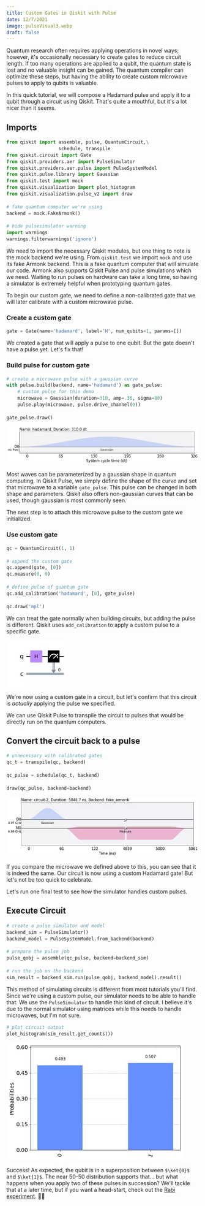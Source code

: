 ```yaml
---
title: Custom Gates in Qiskit with Pulse
date: 12/7/2021
image: pulseVisual3.webp
draft: false
---
```


Quantum research often requires applying operations in novel ways; however, it's occasionally necessary to create gates to reduce circuit length. If too many operations are applied to a qubit, the quantum state is lost and no valuable insight can be gained. The quantum compiler can optimize these steps, but having the ability to create custom microwave pulses to apply to qubits is valuable.

In this quick tutorial, we will compose a Hadamard pulse and apply it to a qubit through a circuit using Qiskit. That's quite a mouthful, but it's a lot nicer than it seems.

## Imports

```python
from qiskit import assemble, pulse, QuantumCircuit,\
                   schedule, transpile
from qiskit.circuit import Gate
from qiskit.providers.aer import PulseSimulator
from qiskit.providers.aer.pulse import PulseSystemModel
from qiskit.pulse.library import Gaussian
from qiskit.test import mock
from qiskit.visualization import plot_histogram
from qiskit.visualization.pulse_v2 import draw

# fake quantum computer we're using
backend = mock.FakeArmonk()

# hide pulsesimulator warning
import warnings
warnings.filterwarnings('ignore')
```

We need to import the necessary Qiskit modules, but one thing to note is the mock backend we're using. From `qiskit.test` we import `mock` and use its fake Armonk backend. This is a fake quantum computer that will simulate our code. Armonk also supports Qiskit Pulse and pulse simulations which we need. Waiting to run pulses on hardware can take a long time, so having a simulator is extremely helpful when prototyping quantum gates.

To begin our custom gate, we need to define a non-calibrated gate that we will later calibrate with a custom microwave pulse.

### Create a custom gate

```python
gate = Gate(name='hadamard', label='H', num_qubits=1, params=[])
```

We created a gate that will apply a pulse to one qubit. But the gate doesn't have a pulse yet. Let's fix that!

### Build pulse for custom gate

```python
# create a microwave pulse with a gaussian curve
with pulse.build(backend, name='hadamard') as gate_pulse:
    # custom pulse for this demo
    microwave = Gaussian(duration=310, amp=.36, sigma=80)
    pulse.play(microwave, pulse.drive_channel(0))

gate_pulse.draw()
```

![Hadamard Gaussian](images/pulseVisual1.webp)

Most waves can be parameterized by a gaussian shape in quantum computing. In Qiskit Pulse, we simply define the shape of the curve and set that microwave to a variable `gate_pulse`. This pulse can be changed in both shape and parameters. Qiskit also offers non-gaussian curves that can be used, though gaussian is most commonly seen.

The next step is to attach this microwave pulse to the custom gate we initialized.

### Use custom gate

```python
qc = QuantumCircuit(1, 1)

# append the custom gate
qc.append(gate, [0])
qc.measure(0, 0)

# define pulse of quantum gate
qc.add_calibration('hadamard', [0], gate_pulse)

qc.draw('mpl')
```

We can treat the gate normally when building circuits, but adding the pulse is different. Qiskit uses `add_calibration` to apply a custom pulse to a specific gate.

![Gate Circuit](images/pulseVisual2.webp)

We're now using a custom gate in a circuit, but let's confirm that this circuit is *actually* applying the pulse we specified.

We can use Qiskit Pulse to transpile the circuit to pulses that would be directly run on the quantum computers.

## Convert the circuit back to a pulse

```python
# unnecessary with calibrated gates
qc_t = transpile(qc, backend)

qc_pulse = schedule(qc_t, backend)

draw(qc_pulse, backend=backend)
```

![Circuit Pulses](images/pulseVisual3.webp)

If you compare the microwave we defined above to this, you can see that it is indeed the same. Our circuit is now using a custom Hadamard gate! But let's not be too quick to celebrate.

Let's run one final test to see how the simulator handles custom pulses.

## Execute Circuit

```python
# create a pulse simulator and model
backend_sim = PulseSimulator()
backend_model = PulseSystemModel.from_backend(backend)

# prepare the pulse job
pulse_qobj = assemble(qc_pulse, backend=backend_sim)

# run the job on the backend
sim_result = backend_sim.run(pulse_qobj, backend_model).result()
```

This method of simulating circuits is different from most tutorials you'll find. Since we're using a custom pulse, our simulator needs to be able to handle that. We use the `PulseSimulator` to handle this kind of circuit. I believe it's due to the normal simulator using matrices while this needs to handle microwaves, but I'm not sure.

```python
# plot circuit output
plot_histogram(sim_result.get_counts())
```

![Measurement Histogram](images/pulseVisual4.webp)

Success! As expected, the qubit is in a superposition between `$\ket{0}$` and `$\ket{1}$`. The near 50-50 distribution supports that… but what happens when you apply two of these pulses in succession? We'll tackle that at a later time, but if you want a head-start, check out the [Rabi experiment](https://qiskit.org/textbook/ch-quantum-hardware/calibrating-qubits-pulse.html). 😵‍💫
